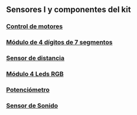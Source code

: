 ## Sensores I y componentes del kit

### [Control de motores](../Fichas/ControlMotores.md)

### [Módulo de 4 dígitos de 7 segmentos](../Fichas/7Segmentos.md)

### [Sensor de distancia](../Fichas/SensorDistancia.md)

### [Módulo 4 Leds RGB](../Fichas/4LedsRGB.md)

### [Potenciómetro](../Fichas/Potenciometro.md)

### [Sensor de Sonido](../Fichas/SensorSonido.md)
